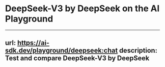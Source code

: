 # DeepSeek-V3 by DeepSeek on the AI Playground


---
url: https://ai-sdk.dev/playground/deepseek:chat
description: Test and compare DeepSeek-V3 by DeepSeek
---
